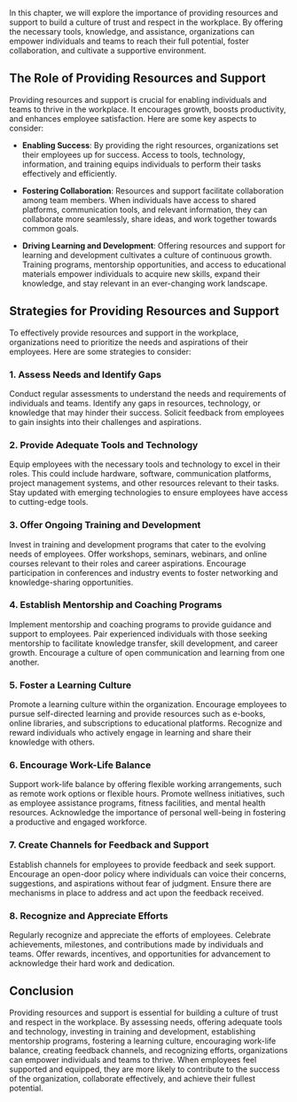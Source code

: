 
In this chapter, we will explore the importance of providing resources and support to build a culture of trust and respect in the workplace. By offering the necessary tools, knowledge, and assistance, organizations can empower individuals and teams to reach their full potential, foster collaboration, and cultivate a supportive environment.

The Role of Providing Resources and Support
-------------------------------------------

Providing resources and support is crucial for enabling individuals and teams to thrive in the workplace. It encourages growth, boosts productivity, and enhances employee satisfaction. Here are some key aspects to consider:

* **Enabling Success**: By providing the right resources, organizations set their employees up for success. Access to tools, technology, information, and training equips individuals to perform their tasks effectively and efficiently.

* **Fostering Collaboration**: Resources and support facilitate collaboration among team members. When individuals have access to shared platforms, communication tools, and relevant information, they can collaborate more seamlessly, share ideas, and work together towards common goals.

* **Driving Learning and Development**: Offering resources and support for learning and development cultivates a culture of continuous growth. Training programs, mentorship opportunities, and access to educational materials empower individuals to acquire new skills, expand their knowledge, and stay relevant in an ever-changing work landscape.

Strategies for Providing Resources and Support
----------------------------------------------

To effectively provide resources and support in the workplace, organizations need to prioritize the needs and aspirations of their employees. Here are some strategies to consider:

### 1. Assess Needs and Identify Gaps

Conduct regular assessments to understand the needs and requirements of individuals and teams. Identify any gaps in resources, technology, or knowledge that may hinder their success. Solicit feedback from employees to gain insights into their challenges and aspirations.

### 2. Provide Adequate Tools and Technology

Equip employees with the necessary tools and technology to excel in their roles. This could include hardware, software, communication platforms, project management systems, and other resources relevant to their tasks. Stay updated with emerging technologies to ensure employees have access to cutting-edge tools.

### 3. Offer Ongoing Training and Development

Invest in training and development programs that cater to the evolving needs of employees. Offer workshops, seminars, webinars, and online courses relevant to their roles and career aspirations. Encourage participation in conferences and industry events to foster networking and knowledge-sharing opportunities.

### 4. Establish Mentorship and Coaching Programs

Implement mentorship and coaching programs to provide guidance and support to employees. Pair experienced individuals with those seeking mentorship to facilitate knowledge transfer, skill development, and career growth. Encourage a culture of open communication and learning from one another.

### 5. Foster a Learning Culture

Promote a learning culture within the organization. Encourage employees to pursue self-directed learning and provide resources such as e-books, online libraries, and subscriptions to educational platforms. Recognize and reward individuals who actively engage in learning and share their knowledge with others.

### 6. Encourage Work-Life Balance

Support work-life balance by offering flexible working arrangements, such as remote work options or flexible hours. Promote wellness initiatives, such as employee assistance programs, fitness facilities, and mental health resources. Acknowledge the importance of personal well-being in fostering a productive and engaged workforce.

### 7. Create Channels for Feedback and Support

Establish channels for employees to provide feedback and seek support. Encourage an open-door policy where individuals can voice their concerns, suggestions, and aspirations without fear of judgment. Ensure there are mechanisms in place to address and act upon the feedback received.

### 8. Recognize and Appreciate Efforts

Regularly recognize and appreciate the efforts of employees. Celebrate achievements, milestones, and contributions made by individuals and teams. Offer rewards, incentives, and opportunities for advancement to acknowledge their hard work and dedication.

Conclusion
----------

Providing resources and support is essential for building a culture of trust and respect in the workplace. By assessing needs, offering adequate tools and technology, investing in training and development, establishing mentorship programs, fostering a learning culture, encouraging work-life balance, creating feedback channels, and recognizing efforts, organizations can empower individuals and teams to thrive. When employees feel supported and equipped, they are more likely to contribute to the success of the organization, collaborate effectively, and achieve their fullest potential.
